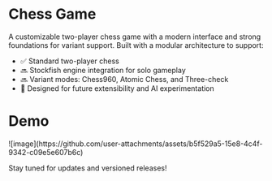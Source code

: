 # Chess Game

A customizable two-player chess game with a modern interface and strong foundations for variant support. Built with a modular architecture to support:

- ✅ Standard two-player chess
- 🔜 Stockfish engine integration for solo gameplay
- 🔜 Variant modes: Chess960, Atomic Chess, and Three-check
- 🧩 Designed for future extensibility and AI experimentation

<h1>Demo</h1>
![image](https://github.com/user-attachments/assets/b5f529a5-15e8-4c4f-9342-c09e5e607b6c)


Stay tuned for updates and versioned releases!
